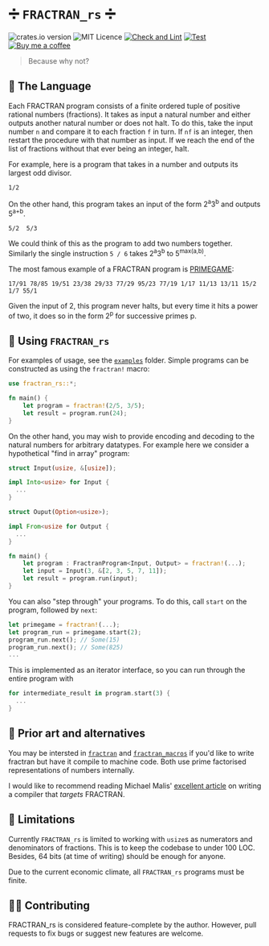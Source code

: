 # :heavy_division_sign: `FRACTRAN_rs` :heavy_division_sign:
![crates.io version](https://img.shields.io/crates/v/fractran_rs)
![MIT Licence](https://img.shields.io/github/license/rspencer01/fractran_rs)
[![Check and Lint](https://github.com/rspencer01/fractran_rs/actions/workflows/check-and-lint.yaml/badge.svg)](https://github.com/rspencer01/fractran_rs/actions/workflows/check-and-lint.yaml)
[![Test](https://github.com/rspencer01/fractran_rs/actions/workflows/test.yaml/badge.svg)](https://github.com/rspencer01/fractran_rs/actions/workflows/test.yaml)
[![Buy me a coffee](https://img.shields.io/badge/-buy_me_a%C2%A0coffee-gray?logo=buy-me-a-coffee)](https://www.buymeacoffee.com/rspencer)

> Because why not?

## :scroll: The Language

Each FRACTRAN program consists of a finite ordered tuple of positive rational numbers (fractions).
It takes as input a natural number and either outputs another natural number or does not halt.
To do this, take the input number `n` and compare it to each fraction `f` in turn. If `nf` is an integer, then restart the procedure with that number as input. If we reach the end of the list of fractions without that ever being an integer, halt.

For example, here is a program that takes in a number and outputs its largest odd divisor.
```
1/2
```

On the other hand, this program takes an input of the form 2<sup>a</sup>3<sup>b</sup> and outputs 5<sup>a+b</sup>.
```
5/2  5/3
```
We could think of this as the program to add two numbers together.  Similarly the single instruction `5 / 6` takes 2<sup>a</sup>3<sup>b</sup> to 5<sup>max(a,b)</sup>.

The most famous example of a FRACTRAN program is [PRIMEGAME](https://github.com/rspencer01/fractran_rs/tree/main/examples/primegame.rs):
```
17/91 78/85 19/51 23/38 29/33 77/29 95/23 77/19 1/17 11/13 13/11 15/2 1/7 55/1
```
Given the input of 2, this program never halts, but every time it hits a power of two, it does so in the form 2<sup>p</sup> for successive primes p.

## :unicorn: Using `FRACTRAN_rs`

For examples of usage, see the [`examples`](https://github.com/rspencer01/fractran_rs/tree/main/examples) folder. Simple programs can be constructed as using the `fractran!` macro:
```rust
use fractran_rs::*;

fn main() {
    let program = fractran!(2/5, 3/5);
    let result = program.run(24);
}
```

On the other hand, you may wish to provide encoding and decoding to the natural numbers for arbitrary datatypes. For example here we consider a hypothetical "find in array" program:
```rust
struct Input(usize, &[usize]);

impl Into<usize> for Input {
  ...
}

struct Ouput(Option<usize>);

impl From<usize for Output {
  ...
}

fn main() {
    let program : FractranProgram<Input, Output> = fractran!(...);
    let input = Input(3, &[2, 3, 5, 7, 11]);
    let result = program.run(input);
}
```

You can also "step through" your programs. To do this, call `start` on the program, followed by `next`:
```rust
let primegame = fractran!(...);
let program_run = primegame.start(2);
program_run.next(); // Some(15)
program_run.next(); // Some(825)
...
```
This is implemented as an iterator interface, so you can run through the entire program with
```rust
for intermediate_result in program.start(3) {
  ...
}
```

## :art: Prior art and alternatives
You may be intersted in [`fractran`](https://crates.io/crates/fractran) and [`fractran_macros`](https://crates.io/crates/fractran_macros) if you'd like to write fractran but have it compile to machine code.
Both use prime factorised representations of numbers internally.

I would like to recommend reading Michael Malis' [excellent article](https://malisper.me/building-fizzbuzz-fractran-bottom/) on writing a compiler that _targets_ FRACTRAN.

## :rotating_light: Limitations
Currently `FRACTRAN_rs` is limited to working with `usize`s as numerators and denominators of fractions. This is to keep the codebase to under 100 LOC. Besides, 64 bits (at time of writing) should be enough for anyone.

Due to the current economic climate, all `FRACTRAN_rs` programs must be finite.

## :woman_technologist: Contributing
FRACTRAN_rs is considered feature-complete by the author. However, pull requests to fix bugs or suggest new features are welcome.
